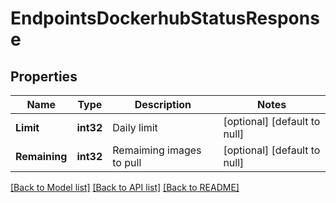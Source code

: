 # EndpointsDockerhubStatusResponse

## Properties
Name | Type | Description | Notes
------------ | ------------- | ------------- | -------------
**Limit** | **int32** | Daily limit | [optional] [default to null]
**Remaining** | **int32** | Remaiming images to pull | [optional] [default to null]

[[Back to Model list]](../README.md#documentation-for-models) [[Back to API list]](../README.md#documentation-for-api-endpoints) [[Back to README]](../README.md)


